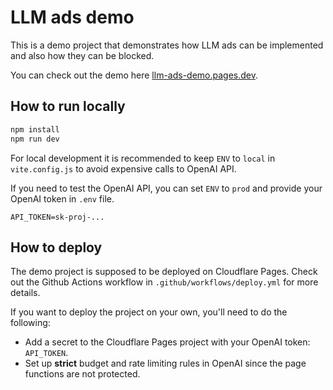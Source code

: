 # LLM ads demo

This is a demo project that demonstrates how LLM ads can be implemented and
also how they can be blocked.

You can check out the demo here [llm-ads-demo.pages.dev](https://llm-ads-demo.pages.dev/).

## How to run locally

```bash
npm install
npm run dev
```

For local development it is recommended to keep `ENV` to `local` in
`vite.config.js` to avoid expensive calls to OpenAI API.

If you need to test the OpenAI API, you can set `ENV` to `prod` and
provide your OpenAI token in `.env` file.

```properties
API_TOKEN=sk-proj-...
```

## How to deploy

The demo project is supposed to be deployed on Cloudflare Pages. Check out
the Github Actions workflow in `.github/workflows/deploy.yml` for more details.

If you want to deploy the project on your own, you'll need to do the following:

* Add a secret to the Cloudflare Pages project with your OpenAI token: `API_TOKEN`.
* Set up **strict** budget and rate limiting rules in OpenAI since the page
  functions are not protected.
